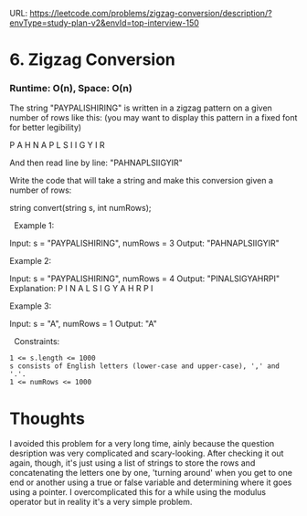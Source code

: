 URL: https://leetcode.com/problems/zigzag-conversion/description/?envType=study-plan-v2&envId=top-interview-150

# 6. Zigzag Conversion

### Runtime: O(n), Space: O(n)

The string "PAYPALISHIRING" is written in a zigzag pattern on a given number of rows like this: (you may want to display this pattern in a fixed font for better legibility)

P   A   H   N
A P L S I I G
Y   I   R

And then read line by line: "PAHNAPLSIIGYIR"

Write the code that will take a string and make this conversion given a number of rows:

string convert(string s, int numRows);

 
Example 1:

Input: s = "PAYPALISHIRING", numRows = 3
Output: "PAHNAPLSIIGYIR"

Example 2:

Input: s = "PAYPALISHIRING", numRows = 4
Output: "PINALSIGYAHRPI"
Explanation:
P     I    N
A   L S  I G
Y A   H R
P     I

Example 3:

Input: s = "A", numRows = 1
Output: "A"

 
Constraints:

	1 <= s.length <= 1000
	s consists of English letters (lower-case and upper-case), ',' and '.'.
	1 <= numRows <= 1000

# Thoughts

I avoided this problem for a very long time, ainly because the question desription was very complicated and scary-looking. After checking it out again, though, it's just using a list of strings to store the rows and concatenating the 
letters one by one, 'turning around' when you get to one end or another using a true or false variable and determining where it goes using a pointer. I overcomplicated this for a while using the modulus operator but in reality it's a very 
simple problem.
